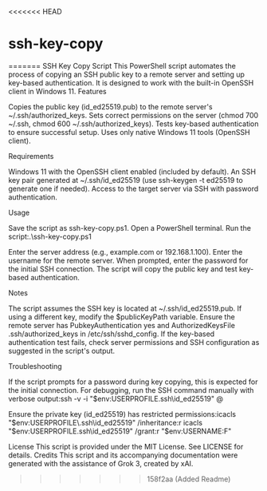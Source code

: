 <<<<<<< HEAD
# ssh-key-copy
=======
SSH Key Copy Script
This PowerShell script automates the process of copying an SSH public key to a remote server and setting up key-based authentication. It is designed to work with the built-in OpenSSH client in Windows 11.
Features

Copies the public key (id_ed25519.pub) to the remote server's ~/.ssh/authorized_keys.
Sets correct permissions on the server (chmod 700 ~/.ssh, chmod 600 ~/.ssh/authorized_keys).
Tests key-based authentication to ensure successful setup.
Uses only native Windows 11 tools (OpenSSH client).

Requirements

Windows 11 with the OpenSSH client enabled (included by default).
An SSH key pair generated at ~/.ssh/id_ed25519 (use ssh-keygen -t ed25519 to generate one if needed).
Access to the target server via SSH with password authentication.

Usage

Save the script as ssh-key-copy.ps1.
Open a PowerShell terminal.
Run the script:.\ssh-key-copy.ps1


Enter the server address (e.g., example.com or 192.168.1.100).
Enter the username for the remote server.
When prompted, enter the password for the initial SSH connection.
The script will copy the public key and test key-based authentication.

Notes

The script assumes the SSH key is located at ~/.ssh/id_ed25519.pub. If using a different key, modify the $publicKeyPath variable.
Ensure the remote server has PubkeyAuthentication yes and AuthorizedKeysFile .ssh/authorized_keys in /etc/ssh/sshd_config.
If the key-based authentication test fails, check server permissions and SSH configuration as suggested in the script's output.

Troubleshooting

If the script prompts for a password during key copying, this is expected for the initial connection.
For debugging, run the SSH command manually with verbose output:ssh -v -i "$env:USERPROFILE\.ssh\id_ed25519" <username>@<server>


Ensure the private key (id_ed25519) has restricted permissions:icacls "$env:USERPROFILE\.ssh\id_ed25519" /inheritance:r
icacls "$env:USERPROFILE\.ssh\id_ed25519" /grant:r "$env:USERNAME:F"



License
This script is provided under the MIT License. See LICENSE for details.
Credits
This script and its accompanying documentation were generated with the assistance of Grok 3, created by xAI.
>>>>>>> 158f2aa (Added Readme)
